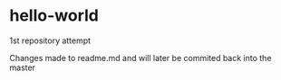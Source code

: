 # hello-world
1st repository attempt

Changes made to readme.md and will later be commited back into the master
